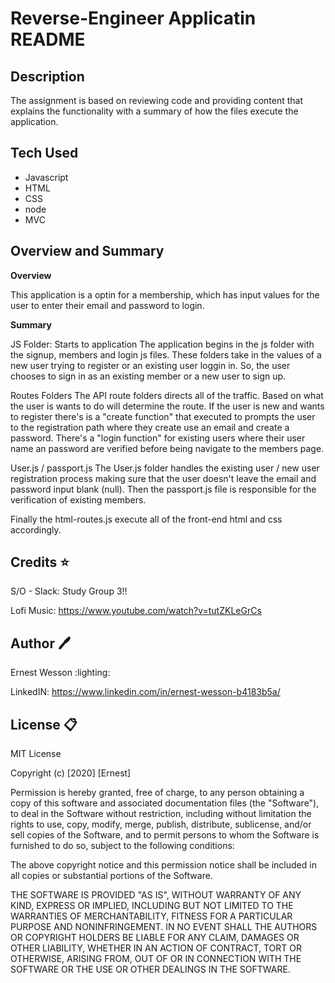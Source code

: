 # Reverse-Engineer Applicatin README


## Description

The assignment is based on reviewing code and providing content that explains the functionality with a summary of how the files execute the application. 


## Tech Used
- Javascript
- HTML
- CSS
- node
- MVC

## Overview and Summary

**Overview**

This application is a optin for a membership, which  has input values for the user to enter their email and password to login.

**Summary**

JS Folder: Starts to application
The application begins in the js folder with the signup, members and login js files. These folders take in the values of a new user trying to register or an existing user loggin in. So, the user chooses to sign in as an existing member or a new user to sign up. 

Routes Folders
The API route folders directs all of the traffic. Based on what the user is wants to do will determine the route. If the user is new and wants to register there's is a "create function" that executed to prompts the user to the registration path where they create use an email and create a password. There's a "login function" for existing users where their user name an password are verified before being navigate to the members page.

User.js / passport.js 
The User.js folder handles the existing user / new user registration process making sure that the user doesn't leave the email and password input blank (null). Then the passport.js file is responsible for the verification of existing members. 

Finally the html-routes.js execute all of the front-end html and css accordingly. 










## Credits :star:

S/O - Slack: Study Group 3!!

Lofi Music: https://www.youtube.com/watch?v=tutZKLeGrCs

## Author :pen:

Ernest Wesson :lighting:

LinkedIN: https://www.linkedin.com/in/ernest-wesson-b4183b5a/




## License :clipboard:


MIT License

Copyright (c) [2020] [Ernest]

Permission is hereby granted, free of charge, to any person obtaining a copy
of this software and associated documentation files (the "Software"), to deal
in the Software without restriction, including without limitation the rights
to use, copy, modify, merge, publish, distribute, sublicense, and/or sell
copies of the Software, and to permit persons to whom the Software is
furnished to do so, subject to the following conditions:

The above copyright notice and this permission notice shall be included in all
copies or substantial portions of the Software.

THE SOFTWARE IS PROVIDED "AS IS", WITHOUT WARRANTY OF ANY KIND, EXPRESS OR
IMPLIED, INCLUDING BUT NOT LIMITED TO THE WARRANTIES OF MERCHANTABILITY,
FITNESS FOR A PARTICULAR PURPOSE AND NONINFRINGEMENT. IN NO EVENT SHALL THE
AUTHORS OR COPYRIGHT HOLDERS BE LIABLE FOR ANY CLAIM, DAMAGES OR OTHER
LIABILITY, WHETHER IN AN ACTION OF CONTRACT, TORT OR OTHERWISE, ARISING FROM,
OUT OF OR IN CONNECTION WITH THE SOFTWARE OR THE USE OR OTHER DEALINGS IN THE
SOFTWARE.
